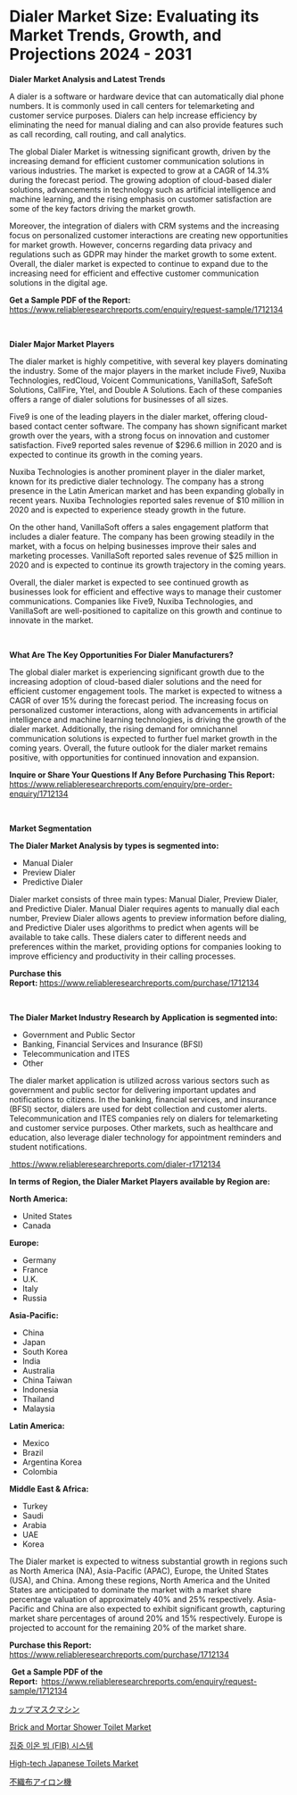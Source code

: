 <p><h1>Dialer Market Size: Evaluating its Market Trends, Growth, and Projections 2024 - 2031</h1></p><p><strong>Dialer Market Analysis and Latest Trends</strong></p>
<p><p>A dialer is a software or hardware device that can automatically dial phone numbers. It is commonly used in call centers for telemarketing and customer service purposes. Dialers can help increase efficiency by eliminating the need for manual dialing and can also provide features such as call recording, call routing, and call analytics.</p><p>The global Dialer Market is witnessing significant growth, driven by the increasing demand for efficient customer communication solutions in various industries. The market is expected to grow at a CAGR of 14.3% during the forecast period. The growing adoption of cloud-based dialer solutions, advancements in technology such as artificial intelligence and machine learning, and the rising emphasis on customer satisfaction are some of the key factors driving the market growth.</p><p>Moreover, the integration of dialers with CRM systems and the increasing focus on personalized customer interactions are creating new opportunities for market growth. However, concerns regarding data privacy and regulations such as GDPR may hinder the market growth to some extent. Overall, the dialer market is expected to continue to expand due to the increasing need for efficient and effective customer communication solutions in the digital age.</p></p>
<p><strong>Get a Sample PDF of the Report:&nbsp;</strong> <a href="https://www.reliableresearchreports.com/enquiry/request-sample/1712134">https://www.reliableresearchreports.com/enquiry/request-sample/1712134</a></p>
<p>&nbsp;</p>
<p><strong>Dialer Major Market Players</strong></p>
<p><p>The dialer market is highly competitive, with several key players dominating the industry. Some of the major players in the market include Five9, Nuxiba Technologies, redCloud, Voicent Communications, VanillaSoft, SafeSoft Solutions, CallFire, Ytel, and Double A Solutions. Each of these companies offers a range of dialer solutions for businesses of all sizes.</p><p>Five9 is one of the leading players in the dialer market, offering cloud-based contact center software. The company has shown significant market growth over the years, with a strong focus on innovation and customer satisfaction. Five9 reported sales revenue of $296.6 million in 2020 and is expected to continue its growth in the coming years.</p><p>Nuxiba Technologies is another prominent player in the dialer market, known for its predictive dialer technology. The company has a strong presence in the Latin American market and has been expanding globally in recent years. Nuxiba Technologies reported sales revenue of $10 million in 2020 and is expected to experience steady growth in the future.</p><p>On the other hand, VanillaSoft offers a sales engagement platform that includes a dialer feature. The company has been growing steadily in the market, with a focus on helping businesses improve their sales and marketing processes. VanillaSoft reported sales revenue of $25 million in 2020 and is expected to continue its growth trajectory in the coming years.</p><p>Overall, the dialer market is expected to see continued growth as businesses look for efficient and effective ways to manage their customer communications. Companies like Five9, Nuxiba Technologies, and VanillaSoft are well-positioned to capitalize on this growth and continue to innovate in the market.</p></p>
<p>&nbsp;</p>
<p><strong>What Are The Key Opportunities For Dialer Manufacturers?</strong></p>
<p><p>The global dialer market is experiencing significant growth due to the increasing adoption of cloud-based dialer solutions and the need for efficient customer engagement tools. The market is expected to witness a CAGR of over 15% during the forecast period. The increasing focus on personalized customer interactions, along with advancements in artificial intelligence and machine learning technologies, is driving the growth of the dialer market. Additionally, the rising demand for omnichannel communication solutions is expected to further fuel market growth in the coming years. Overall, the future outlook for the dialer market remains positive, with opportunities for continued innovation and expansion.</p></p>
<p><strong>Inquire or Share Your Questions If Any Before Purchasing This Report:</strong> <a href="https://www.reliableresearchreports.com/enquiry/pre-order-enquiry/1712134">https://www.reliableresearchreports.com/enquiry/pre-order-enquiry/1712134</a></p>
<p>&nbsp;</p>
<p><strong>Market Segmentation</strong></p>
<p><strong>The Dialer Market Analysis by types is segmented into:</strong></p>
<p><ul><li>Manual Dialer</li><li>Preview Dialer</li><li>Predictive Dialer</li></ul></p>
<p><p>Dialer market consists of three main types: Manual Dialer, Preview Dialer, and Predictive Dialer. Manual Dialer requires agents to manually dial each number, Preview Dialer allows agents to preview information before dialing, and Predictive Dialer uses algorithms to predict when agents will be available to take calls. These dialers cater to different needs and preferences within the market, providing options for companies looking to improve efficiency and productivity in their calling processes.</p></p>
<p><strong>Purchase this Report:&nbsp;</strong><a href="https://www.reliableresearchreports.com/purchase/1712134">https://www.reliableresearchreports.com/purchase/1712134</a></p>
<p>&nbsp;</p>
<p><strong>The Dialer Market Industry Research by Application is segmented into:</strong></p>
<p><ul><li>Government and Public Sector</li><li>Banking, Financial Services and Insurance (BFSI)</li><li>Telecommunication and ITES</li><li>Other</li></ul></p>
<p><p>The dialer market application is utilized across various sectors such as government and public sector for delivering important updates and notifications to citizens. In the banking, financial services, and insurance (BFSI) sector, dialers are used for debt collection and customer alerts. Telecommunication and ITES companies rely on dialers for telemarketing and customer service purposes. Other markets, such as healthcare and education, also leverage dialer technology for appointment reminders and student notifications.</p></p>
<p><a href="https://www.reliableresearchreports.com/dialer-r1712134">&nbsp;https://www.reliableresearchreports.com/dialer-r1712134</a></p>
<p><strong>In terms of Region, the Dialer Market Players available by Region are:</strong></p>
<p>
    <p> <strong> North America: </strong>
        <ul>
            <li>United States</li>
            <li>Canada</li>
        </ul>
        </p> 
    <p> <strong> Europe: </strong>
        <ul>
            <li>Germany</li>
            <li>France</li>
            <li>U.K.</li>
            <li>Italy</li>
            <li>Russia</li>
        </ul>
        </p> 
    <p> <strong> Asia-Pacific: </strong>
        <ul>
            <li>China</li>
            <li>Japan</li>
            <li>South Korea</li>
            <li>India</li>
            <li>Australia</li>
            <li>China Taiwan</li>
            <li>Indonesia</li>
            <li>Thailand</li>
            <li>Malaysia</li>
        </ul>
        </p> 
    <p> <strong> Latin America: </strong>
        <ul>
            <li>Mexico</li>
            <li>Brazil</li>
            <li>Argentina Korea</li>
            <li>Colombia</li>
        </ul>
        </p> 
    <p> <strong> Middle East & Africa: </strong>
        <ul>
            <li>Turkey</li>
            <li>Saudi</li>
            <li>Arabia</li>
            <li>UAE</li>
            <li>Korea</li>
        </ul>
    </p>
    </p>
<p><p>The Dialer market is expected to witness substantial growth in regions such as North America (NA), Asia-Pacific (APAC), Europe, the United States (USA), and China. Among these regions, North America and the United States are anticipated to dominate the market with a market share percentage valuation of approximately 40% and 25% respectively. Asia-Pacific and China are also expected to exhibit significant growth, capturing market share percentages of around 20% and 15% respectively. Europe is projected to account for the remaining 20% of the market share.</p></p>
<p><strong>Purchase this Report: </strong><a href="https://www.reliableresearchreports.com/purchase/1712134">https://www.reliableresearchreports.com/purchase/1712134</a></p>
<p>&nbsp;<strong>Get a Sample PDF of the Report:&nbsp;&nbsp;</strong><a href="https://www.reliableresearchreports.com/enquiry/request-sample/1712134">https://www.reliableresearchreports.com/enquiry/request-sample/1712134</a></p>
<p><strong></strong></p>
<p><p><a href="https://github.com/ChloeConn27/Market-Research-Report-List-1/blob/main/9388716146669.md">カップマスクマシン</a></p><p><a href="https://github.com/brenzgnarento/Market-Research-Report-List-3/blob/main/brick-and-mortar-shower-toilet-market.md">Brick and Mortar Shower Toilet Market</a></p><p><a href="https://github.com/rifqimuhammad018/Market-Research-Report-List-1/blob/main/3835735155586.md">집중 이온 빔 (FIB) 시스템</a></p><p><a href="https://github.com/jerrycopelandthomaswsqd8q/Market-Research-Report-List-3/blob/main/high-tech-japanese-toilets-market.md">High-tech Japanese Toilets Market</a></p><p><a href="https://github.com/Andrewones2023/Market-Research-Report-List-1/blob/main/5670502146668.md">不織布アイロン機</a></p></p>